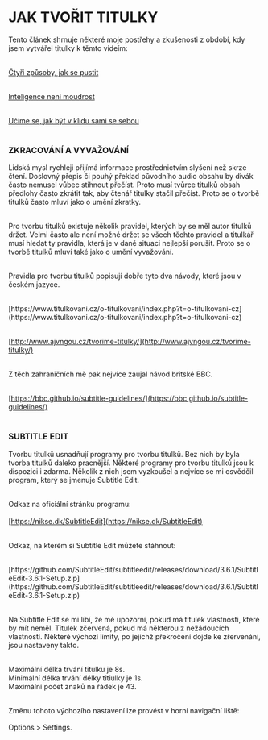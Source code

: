 # JAK TVOŘIT TITULKY

Tento článek shrnuje některé moje postřehy a zkušenosti z období, kdy jsem vytvářel titulky k těmto videím:<br><br>

[Čtyři způsoby, jak se pustit](https://www.youtube.com/watch?v=pkH7Qick84E)<br><br>

[Inteligence není moudrost](https://www.youtube.com/watch?v=W52r-greBg0)<br><br>

[Učíme se, jak být v klidu sami se sebou](https://www.youtube.com/watch?v=VCR0GOzAKoE&t=3s)<br><br>

### ZKRACOVÁNÍ A VYVAŽOVÁNÍ

Lidská mysl rychleji přijímá informace prostřednictvím slyšení než skrze čtení. Doslovný přepis či pouhý překlad původního audio obsahu by divák často nemusel vůbec stihnout přečíst. Proto musí tvůrce titulků obsah předlohy často zkrátit tak, aby čtenář titulky stačil přečíst. Proto se o tvorbě titulků často mluví jako o umění zkratky.<br><br>

Pro tvorbu titulků existuje několik pravidel, kterých by se měl autor titulků držet. Velmi často ale není možné držet se všech těchto pravidel a titulkář musí hledat ty pravidla, která je v dané situaci nejlepší porušit. Proto se o tvorbě titulků mluví také jako o umění vyvažování.<br><br>

Pravidla pro tvorbu titulků popisují dobře tyto dva návody, které jsou v českém jazyce.<br><br>

<div class="do-not-break-out" markdown="1">
[https://www.titulkovani.cz/o-titulkovani/index.php?t=o-titulkovani-cz](https://www.titulkovani.cz/o-titulkovani/index.php?t=o-titulkovani-cz)<br><br>

[http://www.ajvngou.cz/tvorime-titulky/](http://www.ajvngou.cz/tvorime-titulky/)<br><br>

Z těch zahraničních mě pak nejvíce zaujal návod britské BBC.<br><br>

[https://bbc.github.io/subtitle-guidelines/](https://bbc.github.io/subtitle-guidelines/)<br><br>

</div>

### SUBTITLE EDIT

Tvorbu titulků usnadňují programy pro tvorbu titulků. Bez nich by byla tvorba titulků daleko pracnější. Některé programy pro tvorbu titulků jsou k dispozici i zdarma. Několik z nich jsem vyzkoušel a nejvíce se mi osvědčil program, který se jmenuje Subtitle Edit. <br><br>

Odkaz na oficiální stránku programu:<br><br>
[https://nikse.dk/SubtitleEdit](https://nikse.dk/SubtitleEdit)<br><br>

Odkaz, na kterém si Subtitle Edit můžete stáhnout:<br><br>

<div class="do-not-break-out" markdown="1">
[https://github.com/SubtitleEdit/subtitleedit/releases/download/3.6.1/SubtitleEdit-3.6.1-Setup.zip](https://github.com/SubtitleEdit/subtitleedit/releases/download/3.6.1/SubtitleEdit-3.6.1-Setup.zip)<br><br>
</div>

Na Subtitle Edit se mi líbí, že mě upozorní, pokud má titulek vlastnosti, které by mít neměl. Titulek zčervená, pokud má některou z nežádoucích vlastností. Některé výchozí limity, po jejichž překročení dojde ke zřervenání, jsou nastaveny takto. <br><br>

Maximální délka trvání titulku je 8s.<br>
Minimální délka trvání délky titiulky je 1s.<br>
Maximální počet znaků na řádek je 43.<br><br>

Změnu tohoto výchozího nastavení lze provést v horní navigační liště:<br><br>

<div style='margin-top: -15px' >Options > Settings.</div>
